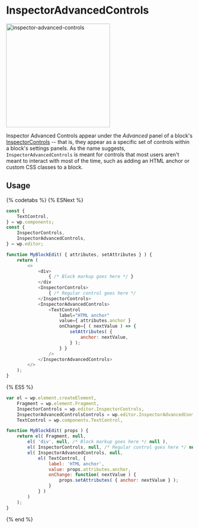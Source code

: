 # InspectorAdvancedControls

<img src="https://user-images.githubusercontent.com/150562/94028603-df90bf00-fdb3-11ea-9e6f-eb15c5631d85.png" width="280" alt="inspector-advanced-controls">

Inspector Advanced Controls appear under the _Advanced_ panel of a block's [InspectorControls](https://github.com/WordPress/gutenberg/blob/HEAD/packages/block-editor/src/components/inspector-controls/README.md) -- that is, they appear as a specific set of controls within a block's settings panels. As the name suggests, `InspectorAdvancedControls` is meant for controls that most users aren't meant to interact with most of the time, such as adding an HTML anchor or custom CSS classes to a block.

## Usage

{% codetabs %}
{% ESNext %}

```js
const {
	TextControl,
} = wp.components;
const {
	InspectorControls,
	InspectorAdvancedControls,
} = wp.editor;

function MyBlockEdit( { attributes, setAttributes } ) {
	return (
		<>
			<div>
				{ /* Block markup goes here */ }
			</div
			<InspectorControls>
				{ /* Regular control goes here */
			</InspectorControls>
			<InspectorAdvancedControls>
				<TextControl
					label="HTML anchor"
					value={ attributes.anchor }
					onChange={ ( nextValue ) => {
						setAttributes( {
							anchor: nextValue,
						} );
					} }
				/>
			</InspectorAdvancedControls>
		</>
	);
}
```

{% ES5 %}

```js
var el = wp.element.createElement,
	Fragment = wp.element.Fragment,
	InspectorControls = wp.editor.InspectorControls,
	InspectorAdvancedControlsControls = wp.editor.InspectorAdvancedControls,
	TextControl = wp.components.TextControl,

function MyBlockEdit( props ) {
	return el( Fragment, null,
		el( 'div', null, /* Block markup goes here */ null ),
		el( InspectorControls, null, /* Regular control goes here */ null ),
		el( InspectorAdvancedControls, null,
			el( TextControl, {
				label: 'HTML anchor',
				value: props.attributes.anchor,
				onChange: function( nextValue ) {
					props.setAttributes( { anchor: nextValue } );
				}
			} )
		)
	);
}
```

{% end %}
